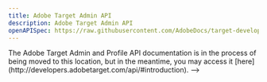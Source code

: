 ```yaml
---
title: Adobe Target Admin API
description: Adobe Target Admin API
openAPISpec: https://raw.githubusercontent.com/AdobeDocs/target-developers/main/src/admin-api.json 
--- 
```


<!-->
<InlineAlert variant="success" slots="text"/>

The Adobe Target Admin and Profile API documentation is in the process of being moved to this location, but in the meantime, you may access it [here](http://developers.adobetarget.com/api/#introduction).
-->


